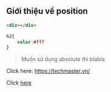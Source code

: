 ## Giới thiệu về position
```html
<div></div>
```

```css
h2{
    color:#fff
}
```

>Muốn sử dụng absolute thì blabla

Click here: https://techmaster.vn/

Click [here](https://techmaster.vn/)